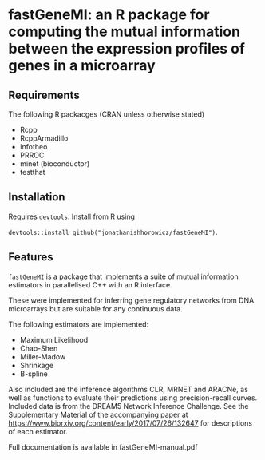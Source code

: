 # fastGeneMI: an R package for computing the mutual information between the expression profiles of genes in a microarray #

## Requirements

The following R packacges (CRAN unless otherwise stated)

* Rcpp 
* RcppArmadillo
* infotheo
* PRROC
* minet (bioconductor)
* testthat

## Installation

Requires `devtools`. Install from R using

```devtools::install_github("jonathanishhorowicz/fastGeneMI")```.

## Features

`fastGeneMI` is a package that implements a suite of mutual information estimators in parallelised C++ with an R interface.

These were implemented for inferring gene regulatory networks from DNA microarrays but are suitable for any continuous data.

The following estimators are implemented:

* Maximum Likelihood
* Chao-Shen
* Miller-Madow
* Shrinkage
* B-spline

Also included are the inference algorithms CLR, MRNET and ARACNe, as well as functions to evaluate their predictions using precision-recall curves. Included data is from the DREAM5 Network Inference Challenge. See the Supplementary Material of the accompanying paper at https://www.biorxiv.org/content/early/2017/07/26/132647 for descriptions of each estimator.

Full documentation is available in fastGeneMI-manual.pdf
